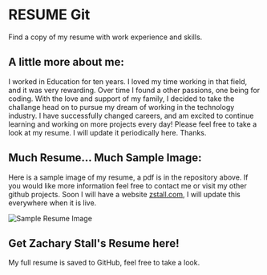 # RESUME Git

Find a copy of my resume with work experience and skills.

## A little more about me:

I worked in Education for ten years. I loved my time working in that field, and it was very rewarding. Over time I found a other passions, one being for coding. With the love and support of my family, I decided to take the challange head on to pursue my dream of working in the technology industry. I have successfully changed careers, and am excited to continue learning and working on more projects every day! Please feel free to take a look at my resume. I will update it periodically here. Thanks.

## Much Resume... Much Sample Image:
Here is a sample image of my resume, a pdf is in the repository above. If you would like more information feel free to contact me or visit my other github projects. Soon I will have a website [zstall.com](https://zstal.com), I will update this everywhere when it is live.

![Sample Resume Image](https://i.imgur.com/lPjkkWq.png)

## Get Zachary Stall's Resume here!

My full resume is saved to GitHub, feel free to take a look.
